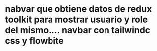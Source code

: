 # nabvar que obtiene datos de redux toolkit para mostrar usuario y role del mismo.... navbar con tailwindc css y flowbite
